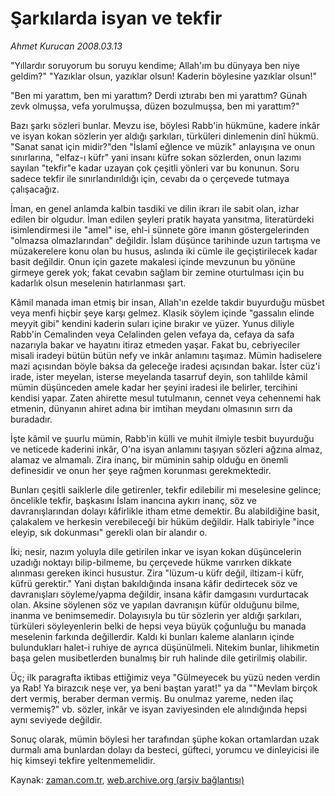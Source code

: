 # Şarkılarda isyan ve tekfir

*Ahmet Kurucan 2008.03.13*

<tr><td class="metin" colspan="2" style="padding-top: 20px; padding-left: 5px; padding-right: 10px;">"Yıllardır soruyorum bu soruyu kendime; Allah'ım bu dünyaya ben niye geldim?" "Yazıklar olsun, yazıklar olsun! Kaderin böylesine yazıklar olsun!"</td></tr><tr><td class="metin" colspan="2" style="padding-top: 20px; padding-left: 5px; padding-right: 10px;"><p>"Ben mi yarattım, ben mi yarattım? Derdi ıztırabı ben mi yarattım? Günah zevk olmuşsa, vefa yorulmuşsa, düzen bozulmuşsa, ben mi yarattım?"
<p>Bazı şarkı sözleri bunlar. Mevzu ise, böylesi Rabb'in hükmüne, kadere inkâr ve isyan kokan sözlerin yer aldığı şarkıları, türküleri dinlemenin dinî hükmü. "Sanat sanat için midir?"den "İslamî eğlence ve müzik" anlayışına ve onun sınırlarına, "elfaz-ı küfr" yani insanı küfre sokan sözlerden, onun lazımı sayılan "tekfir"e kadar uzayan çok çeşitli yönleri var bu konunun. Soru sadece tekfir ile sınırlandırıldığı için, cevabı da o çerçevede tutmaya çalışacağız. 
<p>İman, en genel anlamda kalbin tasdiki ve dilin ikrarı ile sabit olan, izhar edilen bir olgudur. İman edilen şeyleri pratik hayata yansıtma, literatürdeki isimlendirmesi ile "amel" ise, ehl-i sünnete göre imanın göstergelerinden "olmazsa olmazlarından" değildir. İslam düşünce tarihinde uzun tartışma ve müzakerelere konu olan bu husus, aslında iki cümle ile geçiştirilecek kadar basit değildir. Onun için gazete makalesi içinde mevzunun bu yönüne girmeye gerek yok; fakat cevabın sağlam bir zemine oturtulması için bu kadarlık olsun meselenin hatırlanması şart. 
<p>Kâmil manada iman etmiş bir insan, Allah'ın ezelde takdir buyurduğu müsbet veya menfi hiçbir şeye karşı gelmez. Klasik söylem içinde "gassalın elinde meyyit gibi" kendini kaderin suları içine bırakır ve yüzer. Yunus diliyle Rabb'in Cemalinden veya Celalinden gelen vefaya da, cefaya da safa nazarıyla bakar ve hayatını itiraz etmeden yaşar. Fakat bu, cebriyeciler misali iradeyi bütün bütün nefy ve inkâr anlamını taşımaz. Mümin hadiselere mazi açısından böyle baksa da geleceğe iradesi açısından bakar. İster cüz'i irade, ister meyelan, isterse meyelanda tasarruf deyin, son tahlilde kâmil mümin düşünceden amele kadar her şeyini iradesi ile belirler, tercihini kendisi yapar. Zaten ahirette mesul tutulmanın, cennet veya cehennemi hak etmenin, dünyanın ahiret adına bir imtihan meydanı olmasının sırrı da buradadır. 
<p>İşte kâmil ve şuurlu mümin, Rabb'in külli ve muhit ilmiyle tesbit buyurduğu ve neticede kaderini inkâr, O'na isyan anlamını taşıyan sözleri ağzına almaz, alamaz ve almamalı. Zira inanç, bir müminin sahip olduğu en önemli definesidir ve onun her şeye rağmen korunması gerekmektedir. 
<p>Bunları çeşitli saiklerle dile getirenler, tekfir edilebilir mi meselesine gelince; öncelikle tekfir, başkasını İslam inancına aykırı inanç, söz ve davranışlarından dolayı kâfirlikle itham etme demektir. Bu alabildiğine basit, çalakalem ve herkesin verebileceği bir hüküm değildir. Halk tabiriyle "ince eleyip, sık dokunması" gerekli olan bir alandır o. 
<p>İki; nesir, nazım yoluyla dile getirilen inkar ve isyan kokan düşüncelerin uzadığı noktayı bilip-bilmeme, bu çerçevede hükme varırken dikkate alınması gereken ikinci husustur. Zira "lüzum-u küfr değil, iltizam-i küfr, küfrü gerektir." Yani dıştan bakıldığında insana kâfir dedirtecek söz ve davranışları söyleme/yapma değildir, insana kâfir damgasını vurdurtacak olan. Aksine söylenen söz ve yapılan davranışın küfür olduğunu bilme, inanma ve benimsemedir. Dolayısıyla bu tür sözlerin yer aldığı şarkıları, türküleri söyleyenlerin belki de hepsi veya büyük çoğunluğu bu manada meselenin farkında değillerdir. Kaldı ki bunları kaleme alanların içinde bulundukları halet-i ruhiye de ayrıca düşünülmeli. Nitekim bunlar, lihikmetin başa gelen musibetlerden bunalmış bir ruh halinde dile getirilmiş olabilir. 
<p>Üç; ilk paragrafta iktibas ettiğimiz veya "Gülmeyecek bu yüzü neden verdin ya Rab! Ya birazcık neşe ver, ya beni baştan yarat!" ya da ""Mevlam birçok dert vermiş, beraber derman vermiş. Bu onulmaz yareme, neden ilaç vermemiş?" vb. sözler, inkâr ve isyan zaviyesinden ele alındığında hepsi aynı seviyede değildir. 
<p>Sonuç olarak, mümin böylesi her tarafından şüphe kokan ortamlardan uzak durmalı ama bunlardan dolayı da besteci, güfteci, yorumcu ve dinleyicisi ile hiç kimseyi tekfire yeltenmemelidir.<br/></p></p></p></p></p></p></p></p></p></td></tr>

Kaynak: [zaman.com.tr](http://zaman.com.tr/yazar.do?yazino=663878), [web.archive.org (arşiv bağlantısı)](http://web.archive.org/web/20080420145112/http://www.zaman.com.tr:80/yazar.do?yazino=663878)
